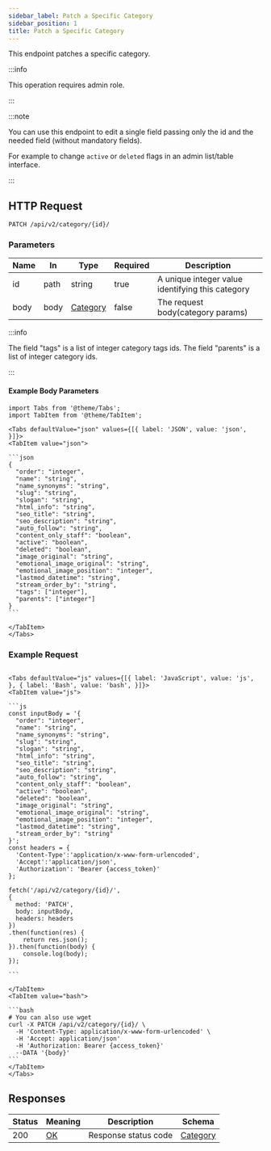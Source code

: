 ```yaml
---
sidebar_label: Patch a Specific Category
sidebar_position: 1
title: Patch a Specific Category
---
```


This endpoint patches a specific category.

:::info

This operation requires admin role.

:::

:::note

You can use this endpoint to edit a single field passing only the id and the needed field (without mandatory fields).

For example to change `active` or `deleted` flags in an admin list/table interface.

:::

## HTTP Request

`PATCH /api/v2/category/{id}/`

### Parameters

| Name | In   | Type                                               | Required | Description                                      |
|------|------|----------------------------------------------------|----------|--------------------------------------------------|
| id   | path | string                                             | true     | A unique integer value identifying this category |
| body | body | [Category](/docs/apireference/v2/schemas/category) | false    | The request body(category params)                |

:::info

The field "tags" is a list of integer category tags ids.
The field "parents" is a list of integer category ids.

:::

#### Example Body Parameters

````mdx-code-block
import Tabs from '@theme/Tabs';
import TabItem from '@theme/TabItem';

<Tabs defaultValue="json" values={[{ label: 'JSON', value: 'json', }]}>
<TabItem value="json">

```json
{
  "order": "integer",
  "name": "string",
  "name_synonyms": "string",
  "slug": "string",
  "slogan": "string",
  "html_info": "string",
  "seo_title": "string",
  "seo_description": "string",
  "auto_follow": "string",
  "content_only_staff": "boolean",
  "active": "boolean",
  "deleted": "boolean",
  "image_original": "string",
  "emotional_image_original": "string",
  "emotional_image_position": "integer",
  "lastmod_datetime": "string",
  "stream_order_by": "string",
  "tags": ["integer"],
  "parents": ["integer"]
}
```

</TabItem>
</Tabs>
````

### Example Request

````mdx-code-block

<Tabs defaultValue="js" values={[{ label: 'JavaScript', value: 'js', }, { label: 'Bash', value: 'bash', }]}>
<TabItem value="js">

```js
const inputBody = '{
  "order": "integer",
  "name": "string",
  "name_synonyms": "string",
  "slug": "string",
  "slogan": "string",
  "html_info": "string",
  "seo_title": "string",
  "seo_description": "string",
  "auto_follow": "string",
  "content_only_staff": "boolean",
  "active": "boolean",
  "deleted": "boolean",
  "image_original": "string",
  "emotional_image_original": "string",
  "emotional_image_position": "integer",
  "lastmod_datetime": "string",
  "stream_order_by": "string"
}';
const headers = {
  'Content-Type':'application/x-www-form-urlencoded',
  'Accept':'application/json',
  'Authorization': 'Bearer {access_token}'
};

fetch('/api/v2/category/{id}/',
{
  method: 'PATCH',
  body: inputBody,
  headers: headers
})
.then(function(res) {
    return res.json();
}).then(function(body) {
    console.log(body);
});

```

</TabItem>
<TabItem value="bash">

```bash
# You can also use wget
curl -X PATCH /api/v2/category/{id}/ \
  -H 'Content-Type: application/x-www-form-urlencoded' \
  -H 'Accept: application/json'
  -H 'Authorization: Bearer {access_token}'
  --DATA '{body}'
```
</TabItem>
</Tabs>
````

## Responses

| Status | Meaning                                                 | Description          | Schema                                             |
|--------|---------------------------------------------------------|----------------------|----------------------------------------------------|
| 200    | [OK](https://tools.ietf.org/html/rfc7231#section-6.3.1) | Response status code | [Category](/docs/apireference/v2/schemas/category) |
